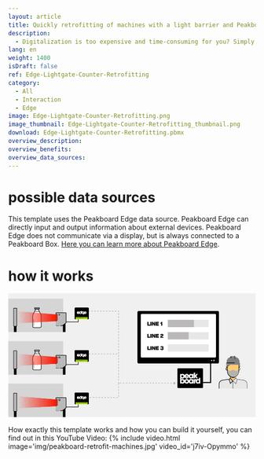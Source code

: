 ```yaml
---
layout: article
title: Quickly retrofitting of machines with a light barrier and Peakboard Edge
description: 
  - Digitalization is too expensive and time-consuming for you? Simply retrofit your old machines! All you need is Peakboard Edge in combination with Peakboard Enterprise and a standard light barrier with a relay output. With this template you can visualize the collected data and communicate them directly. Download it now!
lang: en
weight: 1400
isDraft: false
ref: Edge-Lightgate-Counter-Retrofitting
category:
  - All
  - Interaction
  - Edge
image: Edge-Lightgate-Counter-Retrofitting.png
image_thumbnail: Edge-Lightgate-Counter-Retrofitting_thumbnail.png
download: Edge-Lightgate-Counter-Retrofitting.pbmx
overview_description:
overview_benefits:
overview_data_sources:
---
```

# possible data sources

This template uses the Peakboard Edge data source. Peakboard Edge can directly input and output information about external devices. Peakboard Edge does not communicate via a display, but is always connected to a Peakboard Box. [Here you can learn more about Peakboard Edge](https://peakboard.com/produkt/peakboard-edge/). 

# how it works

![image_live](img/peakboard-edge-production-light-barrier.gif)

How exactly this template works and how you can build it yourself, you can find out in this YouTube Video:
{% include video.html image='img/peakboard-retrofit-machines.jpg' video_id='j7iv-Opymmo' %}
